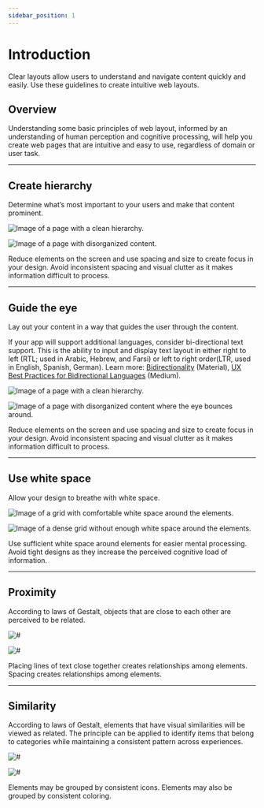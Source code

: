```yaml
---
sidebar_position: 1
---
```


# Introduction

Clear layouts allow users to understand and navigate content quickly and easily. Use these guidelines to create intuitive web layouts. 

## Overview

Understanding some basic principles of web layout, informed by an understanding of human perception and cognitive processing, will help you create web pages that are intuitive and easy to use, regardless of domain or user task.

---

## Create hierarchy

Determine what’s most important to your users and make that content prominent. 

<DoDontGrid>
  <DoDontRow>
  <DoDontImage>

![Image of a page with a clean hierarchy.](./images/layout-hierarchy-do.png)

  </DoDontImage>
  <DoDontImage>

![Image of a page with disorganized content.](./images/layout-hierarchy-dont.png)

  </DoDontImage>
  </DoDontRow>
  <DoDontRow>
    <DoDont type="do">Reduce elements on the screen and use spacing and size to create focus in your design.</DoDont>
    <DoDont type="dont">Avoid inconsistent spacing and visual clutter as it makes information difficult to process.</DoDont>
  </DoDontRow>
</DoDontGrid>

---

## Guide the eye 

Lay out your content in a way that guides the user through the content.

If your app will support additional languages, consider bi-directional text support. This is the ability to input and display text layout in either right to left (RTL; used in Arabic, Hebrew, and Farsi) or left to right order(LTR, used in English, Spanish, German). Learn more: [Bidirectionality](https://material.io/design/usability/bidirectionality.html) (Material), [UX Best Practices for Bidirectional Languages](https://medium.com/better-marketing/ux-best-practices-for-bi-directional-languages-9bd7b96dc8c2) (Medium).


<DoDontGrid>
  <DoDontRow>
  <DoDontImage>

![Image of a page with a clean hierarchy.](./images/guide-do.png)

  </DoDontImage>
  <DoDontImage>

![Image of a page with disorganized content where the eye bounces around.](./images/guide-dont.png)

  </DoDontImage>
  </DoDontRow>
  <DoDontRow>
    <DoDont type="do">Reduce elements on the screen and use spacing and size to create focus in your design.</DoDont>
    <DoDont type="dont">Avoid inconsistent spacing and visual clutter as it makes information difficult to process.</DoDont>
  </DoDontRow>
</DoDontGrid>

---

## Use white space 

Allow your design to breathe with white space. 

<DoDontGrid>
  <DoDontRow>
  <DoDontImage>

![Image of a grid with comfortable white space around the elements.](./images/white-space-do.png)

  </DoDontImage>
  <DoDontImage>

![Image of a dense grid without enough white space around the elements.](./images/white-space-dont.png)

  </DoDontImage>
  </DoDontRow>
  <DoDontRow>
    <DoDont type="do">Use sufficient white space around elements for easier mental processing.</DoDont>
    <DoDont type="dont">Avoid tight designs as they increase the perceived cognitive load of information.</DoDont>
  </DoDontRow>
</DoDontGrid>

---

## Proximity 

According to laws of Gestalt, objects that are close to each other are perceived to be related.

<DoDontGrid>
  <DoDontRow>
  <DoDontImage>

![#](./images/proximity.png)

  </DoDontImage>
  <DoDontImage>

![#](./images/proximity-2.png)

  </DoDontImage>
  </DoDontRow>
  <DoDontRow>
    <DoDont type="do">Placing lines of text close together creates relationships among elements. </DoDont>
    <DoDont type="do">Spacing creates relationships among elements. </DoDont>
  </DoDontRow>
</DoDontGrid>

---

## Similarity 

According to laws of Gestalt, elements that have visual similarities will be viewed as related. The principle can be applied to identify items that belong to categories while maintaining a consistent pattern across experiences.

<DoDontGrid>
  <DoDontRow>
  <DoDontImage>

![#](./images/similarity.png)

  </DoDontImage>
  <DoDontImage>

![#](./images/similarity-2.png)

  </DoDontImage>
  </DoDontRow>
  <DoDontRow>
    <DoDont type="do">Elements may be grouped by consistent icons.</DoDont>
    <DoDont type="do">Elements may also be grouped by consistent coloring. </DoDont>
  </DoDontRow>
</DoDontGrid>

